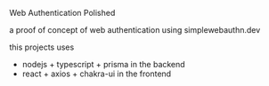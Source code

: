Web Authentication Polished

a proof of concept of web authentication using simplewebauthn.dev 

this projects uses 
- nodejs + typescript + prisma in the backend
- react + axios + chakra-ui in the frontend
